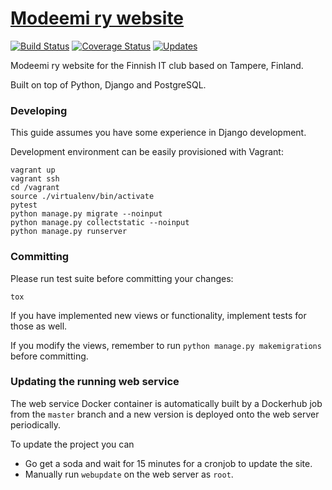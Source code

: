 # [Modeemi ry website](https://www.modeemi.fi)

[![Build Status](https://travis-ci.org/modeemi/website.svg?branch=master)](https://travis-ci.org/modeemi/website)
[![Coverage Status](https://codecov.io/gh/modeemi/website/branch/master/graph/badge.svg)](https://codecov.io/gh/imodeemi/website)
[![Updates](https://pyup.io/repos/github/modeemi/website/shield.svg)](https://pyup.io/repos/github/modeemi/website/)

Modeemi ry website for the Finnish IT club based on Tampere, Finland.

Built on top of Python, Django and PostgreSQL.

### Developing

This guide assumes you have some experience in Django development.

Development environment can be easily provisioned with Vagrant:

    vagrant up
    vagrant ssh
    cd /vagrant
    source ./virtualenv/bin/activate
    pytest
    python manage.py migrate --noinput
    python manage.py collectstatic --noinput
    python manage.py runserver

### Committing

Please run test suite before committing your changes:

    tox

If you have implemented new views or functionality, implement tests for those as well.

If you modify the views, remember to run `python manage.py makemigrations` before committing.

### Updating the running web service

The web service Docker container is automatically built by a Dockerhub job
from the `master` branch and a new version is deployed onto the web server periodically.

To update the project you can

- Go get a soda and wait for 15 minutes for a cronjob to update the site.
- Manually run `webupdate` on the web server as `root`.
